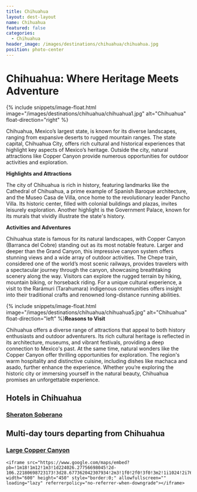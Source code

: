 ```yaml
---
title: Chihuahua
layout: dest-layout
name: Chihuahua
featured: false
categories:
  - Chihuahua
header_image: /images/destinations/chihuahua/chihuahua.jpg
position: photo-center
---
```

# **Chihuahua: Where Heritage Meets Adventure**

{% include snippets/image-float.html image="/images/destinations/chihuahua/chihuahua1.jpg" alt="Chihuahua" float-direction="right" %}

Chihuahua, Mexico’s largest state, is known for its diverse landscapes, ranging from expansive
deserts to rugged mountain ranges. The state capital, Chihuahua City, offers rich cultural and
historical experiences that highlight key aspects of Mexico’s heritage. Outside the city, natural
attractions like Copper Canyon provide numerous opportunities for outdoor activities and
exploration.

**Highlights and Attractions**

The city of Chihuahua is rich in history, featuring landmarks like the Cathedral of Chihuahua, a
prime example of Spanish Baroque architecture, and the Museo Casa de Villa, once home to the
revolutionary leader Pancho Villa. Its historic center, filled with colonial buildings and plazas,
invites leisurely exploration. Another highlight is the Government Palace, known for its murals that
vividly illustrate the state's history.

**Activities and Adventures**

Chihuahua state is famous for its natural landscapes, with Copper Canyon (Barranca del Cobre)
standing out as its most notable feature. Larger and deeper than the Grand Canyon, this impressive
canyon system offers stunning views and a wide array of outdoor activities. The Chepe train,
considered one of the world’s most scenic railways, provides travelers with a spectacular journey
through the canyon, showcasing breathtaking scenery along the way. Visitors can explore the
rugged terrain by hiking, mountain biking, or horseback riding. For a unique cultural experience, a
visit to the Rarámuri (Tarahumara) indigenous communities offers insight into their traditional
crafts and renowned long-distance running abilities.

{% include snippets/image-float.html image="/images/destinations/chihuahua/chihuahua5.jpg" alt="Chihuahua" float-direction="left" %}**Reasons to Visit**

Chihuahua offers a diverse range of attractions that appeal to both history enthusiasts and outdoor
adventurers. Its rich cultural heritage is reflected in its architecture, museums, and vibrant festivals,
providing a deep connection to Mexico's past. At the same time, natural wonders like the Copper
Canyon offer thrilling opportunities for exploration. The region's warm hospitality and distinctive
cuisine, including dishes like machaca and asado, further enhance the experience. Whether you’re
exploring the historic city or immersing yourself in the natural beauty, Chihuahua promises an
unforgettable experience.

## Hotels in Chihuahua

<section class='grid'>
<div class="col-3_sm-4_xs-6 padded-1">
    <a href="/hotels/sheraton">
        <div class="bg-image square" style="background-image:url('/images/hotels/soberano/soberano4.webp')">  </div>
        <h3 class='center'>Sheraton Soberano</h3>        
    </a>  
</div>

</section>

## Multi-day tours departing from Chihuahua

<section class='grid'>
<div class="col-3_sm-4_xs-6 padded-1">
    <a href="/tours/coppercan">
        <div class="bg-image square" style="background-image:url('/images/destinations/chihuahua/chihuahua1.jpg')">  </div>
        <h3 class='center'>Large Copper Canyon</h3>        
    </a>  
</div>

<div class='map-container center margin-1'>

    <iframe src="https://www.google.com/maps/embed?pb=!1m18!1m12!1m3!1d224026.27756698045!2d-106.22180698723173!3d28.677362042307934!2m3!1f0!2f0!3f0!3m2!1i1024!2i768!4f13.1!3m3!1m2!1s0x86ea449d5d484033%3A0xb7f1a7a706dd1d7b!2sChihuahua%2C%20Chih.%2C%20M%C3%A9xico!5e0!3m2!1ses!2ses!4v1739389099650!5m2!1ses!2ses" width="600" height="450" style="border:0;" allowfullscreen="" loading="lazy" referrerpolicy="no-referrer-when-downgrade"></iframe>
</div>

</section>